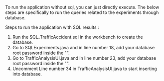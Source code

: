 To run the application without sql, you can just directly execute. The below steps are specifically to run the queries related to the experiments through database.

Steps to run  the application with SQL results : 

1. Run the SQL_TrafficAccident.sql in the workbench to create the database.
2. Go to SQLExperiments.java and in line number 18, add your database root password inside the "".
3. Go to TrafficAnalysisUI.java and in line number 23, add your database root password inside the "".
4. Uncomment Line number 34 in TrafficAnalysisUI.java  to start inserting into database.




